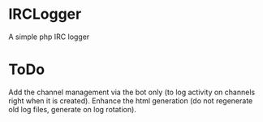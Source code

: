 # IRCLogger
A simple php IRC logger

# ToDo

Add the channel management via the bot only (to log activity on channels right when it is created).
Enhance the html generation (do not regenerate old log files, generate on log rotation).
